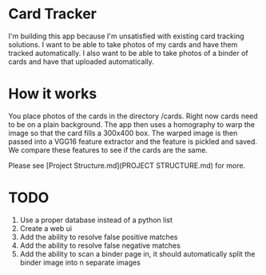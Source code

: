 ﻿# Card Tracker
I'm building this app because I'm unsatisfied with existing card tracking solutions. 
I want to be able to take photos of my cards and have them tracked automatically. 
I also want to be able to take photos of a binder of cards and have that uploaded automatically.

# How it works
You place photos of the cards in the directory /cards. 
Right now cards need to be on a plain background.
The app then uses a homography to warp the image so that the card fills a 300x400 box.
The warped image is then passed into a VGG16 feature extractor and the feature is pickled and saved. We compare these features to see if the cards are the same.

Please see [Project Structure.md](PROJECT STRUCTURE.md) for more.

# TODO
1. Use a proper database instead of a python list
2. Create a web ui
3. Add the ability to resolve false positive matches
4. Add the ability to resolve false negative matches
5. Add the ability to scan a binder page in, it should automatically split the binder image into n separate images
